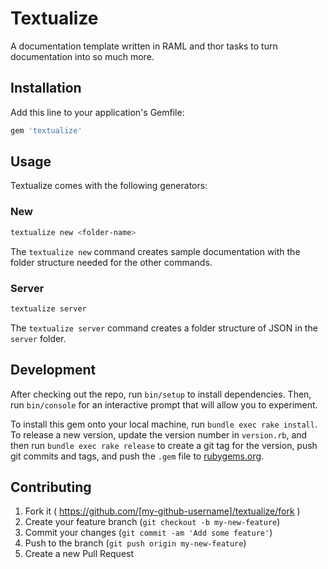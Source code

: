 # Textualize

A documentation template written in RAML and thor tasks to turn documentation
into so much more.

## Installation

Add this line to your application's Gemfile:

```ruby
gem 'textualize'
```

## Usage

Textualize comes with the following generators:

### New

```bash
textualize new <folder-name>
```

The ``textualize new`` command creates sample documentation with the folder
structure needed for the other commands.

### Server

```bash
textualize server
```

The ``textualize server`` command creates a folder structure of JSON in the
``server`` folder.

## Development

After checking out the repo, run `bin/setup` to install dependencies. Then, run
`bin/console` for an interactive prompt that will allow you to experiment.

To install this gem onto your local machine, run `bundle exec rake install`. To
release a new version, update the version number in `version.rb`, and then run
`bundle exec rake release` to create a git tag for the version, push git
commits and tags, and push the `.gem` file to
[rubygems.org](https://rubygems.org).

## Contributing

1. Fork it ( https://github.com/[my-github-username]/textualize/fork )
2. Create your feature branch (`git checkout -b my-new-feature`)
3. Commit your changes (`git commit -am 'Add some feature'`)
4. Push to the branch (`git push origin my-new-feature`)
5. Create a new Pull Request
